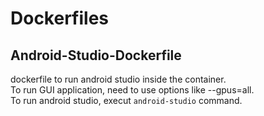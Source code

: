 # Dockerfiles

## Android-Studio-Dockerfile  
dockerfile to run android studio inside the container.   
To run GUI application, need to use options like --gpus=all.   
To run android studio, execut `android-studio` command.  


